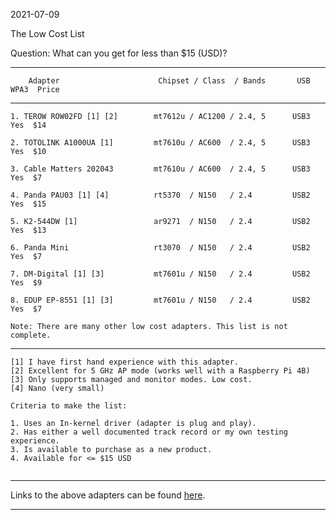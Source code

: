2021-07-09

The Low Cost List

Question: What can you get for less than $15 (USD)?


-----

```
    Adapter                      Chipset / Class  / Bands       USB  WPA3  Price
```

-----

```
1. TEROW ROW02FD [1] [2]        mt7612u / AC1200 / 2.4, 5      USB3  Yes  $14

2. TOTOLINK A1000UA [1]         mt7610u / AC600  / 2.4, 5      USB3  Yes  $10

3. Cable Matters 202043         mt7610u / AC600  / 2.4, 5      USB3  Yes  $7

4. Panda PAU03 [1] [4]          rt5370  / N150   / 2.4         USB2  Yes  $15

5. K2-544DW [1]                 ar9271  / N150   / 2.4         USB2  Yes  $13 

6. Panda Mini                   rt3070  / N150   / 2.4         USB2  Yes  $7

7. DM-Digital [1] [3]           mt7601u / N150   / 2.4         USB2  Yes  $9

8. EDUP EP-8551 [1] [3]         mt7601u / N150   / 2.4         USB2  Yes  $7

Note: There are many other low cost adapters. This list is not complete.

```

-----

```
[1] I have first hand experience with this adapter.
[2] Excellent for 5 GHz AP mode (works well with a Raspberry Pi 4B)
[3] Only supports managed and monitor modes. Low cost.
[4] Nano (very small)

Criteria to make the list: 

1. Uses an In-kernel driver (adapter is plug and play).
2. Has either a well documented track record or my own testing experience.
3. Is available to purchase as a new product.
4. Available for <= $15 USD


```
-----

Links to the above adapters can be found [here](https://github.com/morrownr/USB-WiFi).

-----
